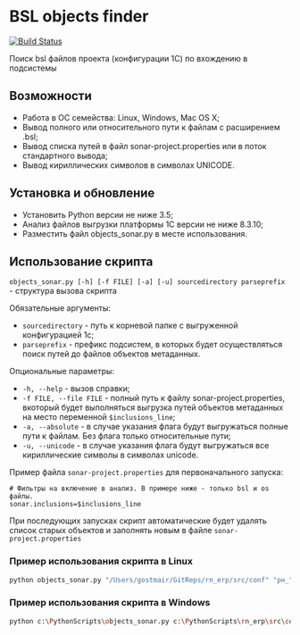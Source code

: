 # BSL objects finder

[![Build Status](https://travis-ci.org/gostmair/bsl-objects-to-analyze-sonar.svg?branch=master)](https://travis-ci.org/gostmair/bsl-objects-to-analyze-sonar)

Поиск bsl файлов проекта (конфигурации 1С) по вхождению в подсистемы

## Возможности

* Работа в ОС семейства: Linux, Windows, Mac OS X;
* Вывод полного или относительного пути к файлам с расширением .bsl;
* Вывод списка путей в файл sonar-project.properties или в поток стандартного вывода;
* Вывод кириллических символов в символах UNICODE.

## Установка и обновление

* Установить Python версии не ниже 3.5;
* Анализ файлов выгрузки платформы 1С версии не ниже 8.3.10;
* Разместить файл objects_sonar.py в месте использования.


## Использование скрипта

`objects_sonar.py [-h] [-f FILE] [-a] [-u] sourcedirectory parseprefix` - структура вызова скрипта

Обязательные аргументы:
* `sourcedirectory` - путь к корневой папке с выгруженной конфигурацией 1с;
* `parseprefix` -  префикс подсистем, в которых будет осуществляться поиск путей до файлов объектов метаданных.
  
Опциональные параметры:
* `-h, --help` - вызов справки;
* `-f FILE, --file FILE` - полный путь к файлу sonar-project.properties, вкоторый будет выполняться выгрузка путей объектов метаданных на место переменной `$inclusions_line`;
* `-a, --absolute` - в случае указания флага будут выгружаться полные пути к файлам. Без флага только относительные пути;
* `-u, --unicode` - в случае указания флага будут выгружаться все кириллические символы в символах unicode.

Пример файла `sonar-project.properties` для первоначального запуска:

```properties
# Фильтры на включение в анализ. В примере ниже - только bsl и os файлы.
sonar.inclusions=$inclusions_line
```
При последующих запусках скрипт автоматические будет удалять список старых объектов и заполнять новым в файле `sonar-project.properties`

### Пример использования скрипта в Linux

```sh
python objects_sonar.py "/Users/gostmair/GitReps/rn_erp/src/conf" "рн_" -u -f "/Users/gostmair/GitReps/rn_erp/sonar-project.properties"
```

### Пример использования скрипта в Windows

```sh
python c:\PythonScripts\objects_sonar.py c:\PythonScripts\rn_erp\src\conf\ рн_ -u -f d:\rn_erp\sonar-project.properties
```